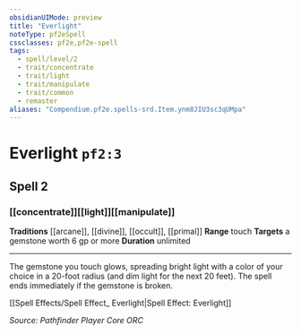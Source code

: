 ```yaml
---
obsidianUIMode: preview
title: "Everlight"
noteType: pf2eSpell
cssclasses: pf2e,pf2e-spell
tags:
  - spell/level/2
  - trait/concentrate
  - trait/light
  - trait/manipulate
  - trait/common
  - remaster
aliases: "Compendium.pf2e.spells-srd.Item.ynm8JIU3sc3qUMpa" 
---
```

# Everlight  `pf2:3`  
## Spell 2
### [[concentrate]][[light]][[manipulate]]
**Traditions** [[arcane]], [[divine]], [[occult]], [[primal]]
**Range** touch
**Targets** a gemstone worth 6 gp or more
**Duration** unlimited
* * * 
The gemstone you touch glows, spreading bright light with a color of your choice in a 20-foot radius (and dim light for the next 20 feet). The spell ends immediately if the gemstone is broken.

[[Spell Effects/Spell Effect_ Everlight|Spell Effect: Everlight]]

*Source: Pathfinder Player Core*
*ORC*